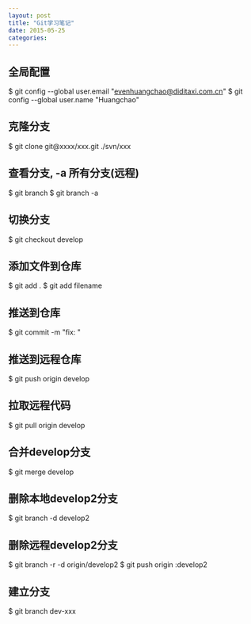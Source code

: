 ```yaml
---
layout: post
title: "Git学习笔记"
date: 2015-05-25
categories:
---
```


## 全局配置
$ git config --global user.email "evenhuangchao@diditaxi.com.cn"
$ git config --global user.name "Huangchao"

## 克隆分支
$ git clone git@xxxx/xxx.git ./svn/xxx

## 查看分支, -a 所有分支(远程)
$ git branch
$ git branch -a

## 切换分支
$ git checkout develop

## 添加文件到仓库
$ git add .
$ git add filename

## 推送到仓库
$ git commit -m "fix: "

## 推送到远程仓库
$ git push origin develop

## 拉取远程代码
$ git pull origin develop

## 合并develop分支
$ git merge develop

## 删除本地develop2分支
$ git branch -d develop2

## 删除远程develop2分支
$ git branch -r -d origin/develop2
$ git push origin :develop2

## 建立分支
$ git branch dev-xxx
